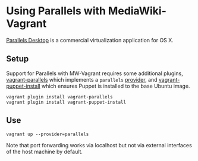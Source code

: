 Using Parallels with MediaWiki-Vagrant
======================================

[Parallels Desktop][0] is a commercial virtualization application for OS X.

Setup
-----

Support for Parallels with MW-Vagrant requires some additional plugins,
[vagrant-parallels][1] which implements a `parallels` [provider][2], and
[vagrant-puppet-install][3] which ensures Puppet is installed to the base
Ubuntu image.

    vagrant plugin install vagrant-parallels
    vagrant plugin install vagrant-puppet-install

Use
---

    vagrant up --provider=parallels

Note that port forwarding works via localhost but not via external interfaces
of the host machine by default.

[0]: http://en.wikipedia.org/wiki/Parallels_Desktop_for_Mac
[1]: http://parallels.github.io/vagrant-parallels/
[2]: http://docs.vagrantup.com/v2/providers/
[3]: https://github.com/petems/vagrant-puppet-install
